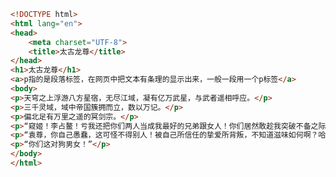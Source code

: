 
<BlogInfo title="3.段落标签" author="白日梦想猿" pv=0 read_times=0 pre_cost_time=0分19秒 category="html5学习" tag_list="['html5学习']" create_time="2020.07.14 14:20:51" update_time="2020.07.14 14:30:03" />

```html
<!DOCTYPE html>
<html lang="en">
<head>
    <meta charset="UTF-8">
    <title>太古龙尊</title>
</head>
<h1>太古龙尊</h1>
<a>p指的是段落标签，在网页中把文本有条理的显示出来，一般一段用一个p标签</a>
<body>
<p>天穹之上浮游八方星宿，无尽江域，凝有亿万武星，与武者遥相呼应。</p>
<p>三千灵域，域中帝国簇拥而立，数以万记。</p>
<p>偏北足有万里之遥的冥剑宗。</p>
<p>“窥姬！李占鳌！亏我还把你们两人当成我最好的兄弟跟女人！你们居然敢趁我突破不备之际联手来陷害我！”</p>
<p>“袁尊，你自己愚蠢，这可怪不得别人！被自己所信任的挚爱所背叛，不知道滋味如何啊？哈哈！”</p>
<p>“你们这对狗男女！”</p>
</body>
</html>
```
